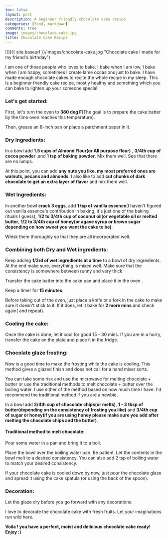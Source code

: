 ```yaml
---
toc: false
layout: post
description: A beginner friendly chocolate cake recipe
categories: [food, markdown]
comments: true
image: images/chocolate-cake.jpg
title: Chocolate Cake Recipe 
---
```


![]({{ site.baseurl }}/images/chocolate-cake.jpg "Chocolate cake I made for my friend's birthday")

I am one of those people who loves to bake. I bake when I am low, I bake when I am happy, sometimes I create lame occasions just to bake. I have made enough chocolate cakes to recite the whole recipe in my sleep. This is a beginner friendly cake recipe, mostly healthy and something which you can bake to lighten up your someone special!

### __Let's get started:__

First, let's turn the oven to **380 deg F**(The goal is to prepare the cake batter by the time oven reaches this temperature).

Then, grease an 8-inch pan or place a parchment paper in it. 

### **Dry Ingredients:**


In a bowl add __1.5 cups of Almond Flour(or All purpose flour)__ , __3/4th cup of cocoa powder__ ,and __1 tsp of baking powder__. 
Mix them well. See that there are no lumps.

At this point, you can add __any nuts you like, my most preferred ones are walnuts, pecans and almonds__. I also like to add __cut chunks of dark chocolate to get an extra layer of flavor__ and mix them well.

### **Wet Ingredients:**

In another bowl __crack 3 eggs__, add __1 tsp of vanilla essence__(I haven't figured out vanilla essence's contribution in baking, it's just one of the baking rituals I guess), __1/2 to 3/4th cup of coconut oil(or vegetable oil or melted butter__, __1/2 to 3/4th cup of honey(or agave syrup or brown sugar depending on how sweet you want the cake to be)__. 

Whisk them thoroughly so that they are all incorporated well.


### **Combining both Dry and Wet ingredients:**

Keep adding __1/3rd of wet ingredients at a time__ to a bowl of dry ingredients. At the end make sure, everything is mixed well. Make sure that the consistency is somewhere between runny and very thick. 

Transfer the cake batter into the cake pan and place it in the oven . 

Keep a timer for __15 minutes__. 

Before taking out of the oven, just place a knife or a fork in the cake to make sure it doesn't stick to it. If it does, let it bake for __2 more mins__ and check again( and repeat).


### **Cooling the cake:**

Once the cake is done, let it cool for good 15 - 30 mins. If you are in a hurry, transfer the cake on the plate and place it in the fridge. 


### **Chocolate glaze frosting:**

Now is a good time to make the frosting while the cake is cooling. This method gives a glazed finish and does not call for a hand mixer sorts. 

You can take some risk and use the microwave for melting chocolate + butter or use the traditional methods to melt chocolate + butter over the boiling water. I use either of the method based on how much time I have. I'd recommend the traditional method if  you are a newbie. 

In a bowl add __3/4th cup of chocolate chips(or melts)__, __1 - 3 tbsp of butter(depending on the consistency of frosting you like)__ and __3/4th cup of sugar or honey(if you are using honey please make sure you add after melting the chocolate chips and the butter)__.

#### **Traditional method to melt chocolate:**

Pour some water in a pan and bring it to a boil.

Place the bowl over the boiling water pan. Be patient. Let the contents in the bowl melt to a desired consistency. You can also add 2 tsp of boiling water to match your desired consistency.

If your chocolate cake is cooled down by now, just pour the chocolate glaze and spread it using the cake spatula (or using the back of the spoon). 

### **Decoration:**


Let the glaze dry before you go forward with any decorations. 

I love to decorate the chocolate cake with fresh fruits. Let your imaginations run wild here. 

__Voila ! you have a perfect, moist and delicious chocolate cake ready! Enjoy :)__